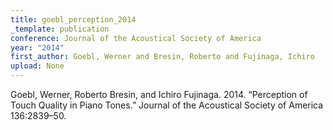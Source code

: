 ```yaml
---
title: goebl_perception_2014
_template: publication
conference: Journal of the Acoustical Society of America
year: "2014"
first_author: Goebl, Werner and Bresin, Roberto and Fujinaga, Ichiro
upload: None
---
```

Goebl, Werner, Roberto Bresin, and Ichiro Fujinaga. 2014. “Perception of Touch Quality in Piano Tones.” Journal of the Acoustical Society of America 136:2839–50.